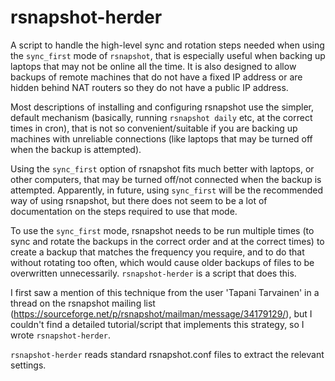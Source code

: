 # rsnapshot-herder
A script to handle the high-level sync and rotation steps needed when using the `sync_first` mode of `rsnapshot`, that is especially useful when backing up laptops that may not be online all the time. It is also designed to allow backups of remote machines that do not have a fixed IP address or are hidden behind NAT routers so they do not have a public IP address.

Most descriptions of installing and configuring rsnapshot use the simpler, default mechanism (basically, running `rsnapshot daily` etc, at the correct times in cron), that is not so convenient/suitable if you are backing up machines with unreliable connections (like laptops that may be turned off when the backup is attempted).

Using the `sync_first` option of rsnapshot fits much better with laptops, or other computers, that may be turned off/not connected when the backup is attempted. Apparently, in future, using `sync_first` will be the recommended way of using rsnapshot, but there does not seem to be a lot of documentation on the steps required to use that mode.

To use the `sync_first` mode, rsnapshot needs to be run multiple times (to sync and rotate the backups in the correct order and at the correct times) to create a backup that matches the frequency you require, and to do that without rotating too often, which would cause older backups of files to be overwritten unnecessarily. `rsnapshot-herder` is a script that does this.

I first saw a mention of this technique from the user 'Tapani Tarvainen' in a thread on the rsnapshot mailing list (https://sourceforge.net/p/rsnapshot/mailman/message/34179129/), but I couldn't find a detailed tutorial/script that implements this strategy, so I wrote `rsnapshot-herder`.

`rsnapshot-herder` reads standard rsnapshot.conf files to extract the relevant settings.
